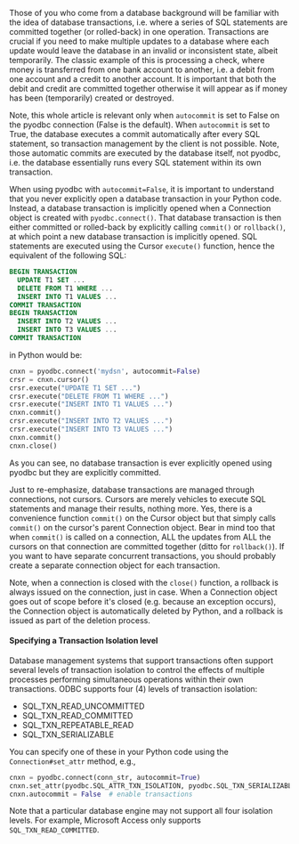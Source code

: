 Those of you who come from a database background will be familiar with the idea of database transactions, i.e. where a series of SQL statements are committed together (or rolled-back) in one operation. Transactions are crucial if you need to make multiple updates to a database where each update would leave the database in an invalid or inconsistent state, albeit temporarily. The classic example of this is processing a check, where money is transferred from one bank account to another, i.e. a debit from one account and a credit to another account. It is important that both the debit and credit are committed together otherwise it will appear as if money has been (temporarily) created or destroyed.

Note, this whole article is relevant only when `autocommit` is set to False on the pyodbc connection (False is the default). When `autocommit` is set to True, the database executes a commit automatically after every SQL statement, so transaction management by the client is not possible. Note, those automatic commits are executed by the database itself, not pyodbc, i.e. the database essentially runs every SQL statement within its own transaction.

When using pyodbc with `autocommit=False`, it is important to understand that you never explicitly open a database transaction in your Python code. Instead, a database transaction is implicitly opened when a Connection object is created with `pyodbc.connect()`. That database transaction is then either committed or rolled-back by explicitly calling `commit()` or `rollback()`, at which point a new database transaction is implicitly opened. SQL statements are executed using the Cursor `execute()` function, hence the equivalent of the following SQL:
```sql
BEGIN TRANSACTION
  UPDATE T1 SET ...
  DELETE FROM T1 WHERE ...
  INSERT INTO T1 VALUES ...
COMMIT TRANSACTION
BEGIN TRANSACTION
  INSERT INTO T2 VALUES ...
  INSERT INTO T3 VALUES ...
COMMIT TRANSACTION
```
in Python would be:
```python
cnxn = pyodbc.connect('mydsn', autocommit=False)
crsr = cnxn.cursor()
crsr.execute("UPDATE T1 SET ...")
crsr.execute("DELETE FROM T1 WHERE ...")
crsr.execute("INSERT INTO T1 VALUES ...")
cnxn.commit()
crsr.execute("INSERT INTO T2 VALUES ...")
crsr.execute("INSERT INTO T3 VALUES ...")
cnxn.commit()
cnxn.close()
```
As you can see, no database transaction is ever explicitly opened using pyodbc but they are explicitly committed.

Just to re-emphasize, database transactions are managed through connections, not cursors. Cursors are merely vehicles to execute SQL statements and manage their results, nothing more. Yes, there is a convenience function `commit()` on the Cursor object but that simply calls `commit()` on the cursor's parent Connection object. Bear in mind too that when `commit()` is called on a connection, ALL the updates from ALL the cursors on that connection are committed together (ditto for `rollback()`). If you want to have separate concurrent transactions, you should probably create a separate connection object for each transaction.

Note, when a connection is closed with the `close()` function, a rollback is always issued on the connection, just in case. When a Connection object goes out of scope before it's closed (e.g. because an exception occurs), the Connection object is automatically deleted by Python, and a rollback is issued as part of the deletion process.

#### Specifying a Transaction Isolation level

Database management systems that support transactions often support several levels of transaction isolation to control the effects of multiple processes performing simultaneous operations within their own transactions. ODBC supports four (4) levels of transaction isolation:

- SQL_TXN_READ_UNCOMMITTED
- SQL_TXN_READ_COMMITTED
- SQL_TXN_REPEATABLE_READ
- SQL_TXN_SERIALIZABLE

You can specify one of these in your Python code using the `Connection#set_attr` method, e.g.,

```python
cnxn = pyodbc.connect(conn_str, autocommit=True)
cnxn.set_attr(pyodbc.SQL_ATTR_TXN_ISOLATION, pyodbc.SQL_TXN_SERIALIZABLE)
cnxn.autocommit = False  # enable transactions
```

Note that a particular database engine may not support all four isolation levels. For example, Microsoft Access only supports `SQL_TXN_READ_COMMITTED`.